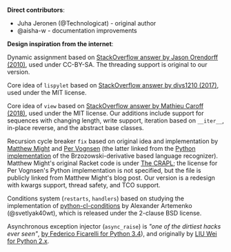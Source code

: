 **Direct contributors**:

- Juha Jeronen (@Technologicat) - original author
- @aisha-w - documentation improvements

**Design inspiration from the internet**:

Dynamic assignment based on [StackOverflow answer by Jason Orendorff (2010)](https://stackoverflow.com/questions/2001138/how-to-create-dynamical-scoped-variables-in-python), used under CC-BY-SA. The threading support is original to our version.

Core idea of ``lispylet`` based on [StackOverflow answer by divs1210 (2017)](https://stackoverflow.com/a/44737147), used under the MIT license.

Core idea of ``view`` based on [StackOverflow answer by Mathieu Caroff (2018)](https://stackoverflow.com/a/53253136), used under the MIT license. Our additions include support for sequences with changing length, write support, iteration based on ``__iter__``, in-place reverse, and the abstract base classes.

Recursion cycle breaker ``fix`` based on original idea and implementation by [Matthew Might](http://matt.might.net/articles/parsing-with-derivatives/) and [Per Vognsen](https://gist.github.com/pervognsen/8dafe21038f3b513693e) (the latter linked from the [Python implementation](https://gist.github.com/pervognsen/815b208b86066f6d7a00) of the Brzozowski-derivative based language recognizer). Matthew Might's original Racket code is under [The CRAPL](http://matt.might.net/articles/crapl/); the license for Per Vognsen's Python implementation is not specified, but the file is publicly linked from Matthew Might's blog post. Our version is a redesign with kwargs support, thread safety, and TCO support.

Conditions system (`restarts`, `handlers`) based on studying the implementation of [python-cl-conditions](https://github.com/svetlyak40wt/python-cl-conditions/) by Alexander Artemenko (@svetlyak40wt), which is released under the 2-clause BSD license.

Asynchronous exception injector (`async_raise`) is *"one of the dirtiest hacks ever seen"*, [by Federico Ficarelli for Python 3.4](https://gist.github.com/nazavode/84d1371e023bccd2301e)), and originally by [LIU Wei for Python 2.x](https://gist.github.com/liuw/2407154).

